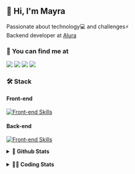 ## 👋 Hi, I'm Mayra

Passionate about technology💻 and challenges⚡  
Backend developer at [Alura](https://www.alura.com.br)   

### 💬 You can find me at

<a href="https://mayra.dev" target="_blank" rel="noopener"><img src="https://img.shields.io/badge/-mayra.dev-005FED?style=flat&logo=Google-chrome&logoColor=white"/></a>
<a href="https://linkedin.com/in/mayraamaral" target="_blank" rel="noopener"><img src="https://img.shields.io/badge/-/mayraamaral-0077B5?style=flat&logo=Linkedin&logoColor=white"/></a>
<a href="mailto:mayra@mayra.dev" target="_blank" rel="noopener"><img src="https://img.shields.io/badge/-mayra@mayra.dev-D14836?style=flat&logo=Gmail&logoColor=white"/></a>
<a href="" target="_blank" rel="noopener"><img src="https://img.shields.io/badge/-mayraamaral-7289DA?style=flat&logo=Discord&logoColor=white"/></a>

### 🛠️ Stack
#### Front-end

[![Front-end Skills](https://skillicons.dev/icons?i=react,next,angular,redux,styledcomponents,html,css,sass,js,ts,figma)](https://skillicons.dev)
#### Back-end

[![Front-end Skills](https://skillicons.dev/icons?i=java,spring,hibernate,aws,idea,postgres,mysql,git,linux,bash,nodejs,docker,kubernetes,jenkins)](https://skillicons.dev)


<details>
    <summary><strong>📌 Github Stats</strong></summary>
    <br />
    <div align="center">
        <table>
      <td><img height="160em" src="https://github-readme-stats.vercel.app/api?username=mayraamaral&show_icons=true&theme=algolia&hide_border=true&hide=stars&count_private=true" alt="Readme stats"></td>
      <td><img height="160em" src="https://github-readme-stats.vercel.app/api/top-langs/?username=mayraamaral&&layout=compact&&theme=algolia&hide_border=true&langs_count=6" alt="Language stats"></td>
       </table>
  </div> 
    

  <p align="center">
    <img src="https://github-readme-streak-stats.herokuapp.com?user=mayraamaral&theme=dark&hide_border=true&date_format=j%20M%5B%20Y%5D&locale=pt-br&background=050F2C&ring=0195DD&fire=23AA7D&currStreakLabel=23AA7D" alt="Streak stats">
  </p> 
</details>

<br />

<details>
  <summary><strong>👩‍💻 Coding Stats</strong></summary>
  <br />
  
  <!--START_SECTION:waka-->
![Code Time](http://img.shields.io/badge/Code%20Time-798%20hrs%2019%20mins-blue)

**🐱 My GitHub Data** 

> 📦 640.7 kB Used in GitHub's Storage 
 > 
> 🏆 445 Contributions in the Year 2025
 > 
> 🚫 Not Opted to Hire
 > 
> 📜 64 Public Repositories 
 > 
> 🔑 35 Private Repositories 
 > 
**I'm an Early 🐤** 

```text
🌞 Morning                23471 commits       ██████░░░░░░░░░░░░░░░░░░░   23.49 % 
🌆 Daytime                57837 commits       ██████████████░░░░░░░░░░░   57.87 % 
🌃 Evening                18348 commits       █████░░░░░░░░░░░░░░░░░░░░   18.36 % 
🌙 Night                  283 commits         ░░░░░░░░░░░░░░░░░░░░░░░░░   00.28 % 
```
📅 **I'm Most Productive on Wednesday** 

```text
Monday                   21045 commits       █████░░░░░░░░░░░░░░░░░░░░   21.06 % 
Tuesday                  14917 commits       ████░░░░░░░░░░░░░░░░░░░░░   14.93 % 
Wednesday                25106 commits       ██████░░░░░░░░░░░░░░░░░░░   25.12 % 
Thursday                 19610 commits       █████░░░░░░░░░░░░░░░░░░░░   19.62 % 
Friday                   18510 commits       █████░░░░░░░░░░░░░░░░░░░░   18.52 % 
Saturday                 311 commits         ░░░░░░░░░░░░░░░░░░░░░░░░░   00.31 % 
Sunday                   440 commits         ░░░░░░░░░░░░░░░░░░░░░░░░░   00.44 % 
```


📊 **This Week I Spent My Time On** 

```text
🕑︎ Time Zone: America/Sao_Paulo

💬 Programming Languages: 
No Activity Tracked This Week

🔥 Editors: 
No Activity Tracked This Week

💻 Operating System: 
No Activity Tracked This Week
```

**I Mostly Code in Java** 

```text
Java                     125 repos           ███████░░░░░░░░░░░░░░░░░░   29.00 % 
JavaScript               98 repos            ██████░░░░░░░░░░░░░░░░░░░   22.74 % 
TypeScript               81 repos            █████░░░░░░░░░░░░░░░░░░░░   18.79 % 
PHP                      2 repos             ░░░░░░░░░░░░░░░░░░░░░░░░░   00.46 % 
Python                   2 repos             ░░░░░░░░░░░░░░░░░░░░░░░░░   00.46 % 
```




 Last Updated on 04/04/2025 19:30:18 UTC
<!--END_SECTION:waka-->

</details>
